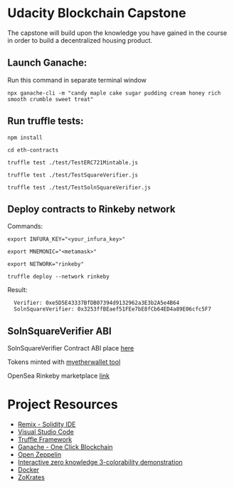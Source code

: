 # Udacity Blockchain Capstone

The capstone will build upon the knowledge you have gained in the course in order to build a decentralized housing product.

## Launch Ganache:

Run this command in separate terminal window

`npx ganache-cli -m "candy maple cake sugar pudding cream honey rich smooth crumble sweet treat"`

## Run truffle tests:

`npm install`

`cd eth-contracts`

`truffle test ./test/TestERC721Mintable.js`

`truffle test ./test/TestSquareVerifier.js`

`truffle test ./test/TestSolnSquareVerifier.js`

## Deploy contracts to Rinkeby network

Commands:

`export INFURA_KEY="<your_infura_key>"`

`export MNEMONIC="<metamask>"`

`export NETWORK="rinkeby"`

`truffle deploy --network rinkeby`

Result:

```
  Verifier: 0xe5D5E43337BfDB07394d9132962a3E3b2A5e4B64
  SolnSquareVerifier: 0x3253ffBEaef51FEe7bE8fCb64ED4a89E06cfc5F7
```

## SolnSquareVerifier ABI

SolnSquareVerifier Contract ABI place [here](https://github.com/dexterpuru/real-estate-enterprice/blob/master/eth-contracts/build/contracts/SolnSquareVerifier.json)

Tokens minted with [myetherwallet tool](https://www.myetherwallet.com/interface/interact-with-contract)

OpenSea Rinkeby marketplace [link](https://rinkeby.opensea.io/assets/niktokenname)

# Project Resources

- [Remix - Solidity IDE](https://remix.ethereum.org/)
- [Visual Studio Code](https://code.visualstudio.com/)
- [Truffle Framework](https://truffleframework.com/)
- [Ganache - One Click Blockchain](https://truffleframework.com/ganache)
- [Open Zeppelin ](https://openzeppelin.org/)
- [Interactive zero knowledge 3-colorability demonstration](http://web.mit.edu/~ezyang/Public/graph/svg.html)
- [Docker](https://docs.docker.com/install/)
- [ZoKrates](https://github.com/Zokrates/ZoKrates)
